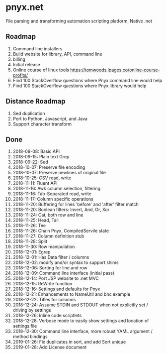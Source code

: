 # pnyx.net
File parsing and transforming automation scripting platform, Native .net

## Roadmap
1. Command line installers
1. Build website for library, API, command line
1. billing
1. Initial release
1. Online course of linux tools https://tomwoods.lpages.co/online-course-profits/
1. Find 100 StackOverflow questions where Pnyx command line would help
1. Find 100 StackOverflow questions where Pnyx library would help

## Distance Roadmap
1. Sed duplication
1. Port to Python, Javascript, and Java
1. Support character transform

## Done
1. 2018-09-08: Basic API
1. 2018-09-15: Plain text Grep
1. 2018-09-22: Sed
1. 2018-10-07: Preserve file encoding
1. 2018-10-07: Preserve newlines of original file
1. 2018-10-25: CSV read, write
1. 2018-11-11: Fluent API
1. 2018-11-16: Awk column selection, filtering
1. 2018-11-16: Tab-Separated read, write
1. 2018-11-17: Column specific operations
1. 2018-11-20: Buffering for lines 'before' and 'after' filter match
1. 2018-11-20: Boolean filters: Invert, And, Or, Xor
1. 2018-11-24: Cat, both row and line
1. 2018-11-25: Head, Tail
1. 2018-11-26: Tee
1. 2018-11-26: Chain Pnyx, CompiledServile state
1. 2018-11-27: Column definition stub
1. 2018-11-28: Split
1. 2018-11-30: Row manipulation 
1. 2018-12-01: Egrep
1. 2018-12-01: Has Data filter / columns
1. 2018-12-02: modify and/or syntax to support shims
1. 2018-12-06: Sorting for line and row
1. 2018-12-09: Command line interface (initial pass)
1. 2018-12-14: Port JSP website to .net MVC
1. 2018-12-15: ReWrite function
1. 2018-12-16: Settings and defaults for Pnyx
1. 2018-12-21: Enhancements to NameUtil and bhc example
1. 2018-12-22: Titles for columns
1. 2018-12-24: Assume STDIN and STDOUT when not explicitly set / driving by settings
1. 2018-12-26: Inline code scriptlets
1. 2018-12-28: Verbose mode to easily show settings and location of settings file
1. 2018-12-30: Command line interface, more robust YAML argument / method bindings
1. 2019-01-26: Fix duplicates in sort, and add Sort unique
1. 2019-01-28: Add License document

